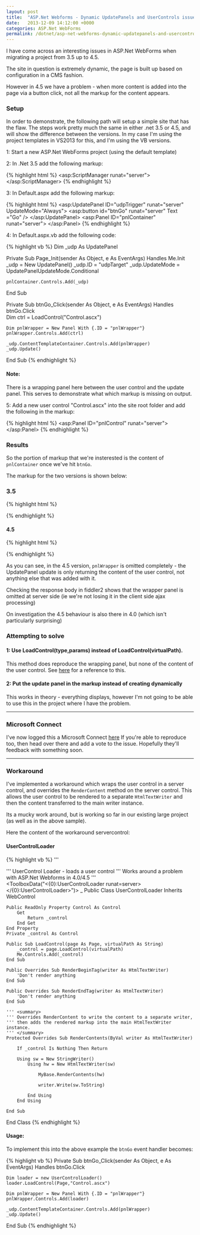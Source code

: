 ```yaml
---
layout: post
title:  "ASP.Net Webforms - Dynamic UpdatePanels and UserControls issue"
date:   2013-12-09 14:12:00 +0000
categories: ASP.Net WebForms
permalink: /dotnet/asp-net-webforms-dynamic-updatepanels-and-usercontrols-issue/
---
```


I have come across an interesting issues in ASP.Net WebForms when migrating a project from 3.5 up to 4.5.

The site in question is extremely dynamic, the page is built up based on configuration in a CMS fashion.

However in 4.5 we have a problem - when more content is added into the page via a button click, not all the markup for the content appears.


### Setup
In order to demonstrate, the following path will setup a simple site that has the flaw. The steps work pretty much the same in either .net 3.5 or 4.5, and will show the difference between the versions. In my case I'm using the project templates in VS2013 for this, and I'm using the VB versions.

1: Start a new ASP.Net WebForms project (using the default template)

2: In .Net 3.5 add the following markup:

{% highlight html %}
<asp:ScriptManager runat="server"></asp:ScriptManager>
{% endhighlight %}

3: In Default.aspx add the following markup:

{% highlight html %}
<asp:UpdatePanel ID="udpTrigger" runat="server" UpdateMode="Always">
    <ContentTemplate>
        <asp:button id="btnGo" runat="server" Text ="Go" />
    </ContentTemplate>
</asp:UpdatePanel>
<asp:Panel ID="pnlContainer" runat="server">
</asp:Panel>
{% endhighlight %}

4: In Default.aspx.vb add the following code:

{% highlight vb %}
Dim _udp As UpdatePanel

Private Sub Page_Init(sender As Object, e As EventArgs) Handles Me.Init    
    _udp = New UpdatePanel()
    _udp.ID = "udpTarget"
    _udp.UpdateMode = UpdatePanelUpdateMode.Conditional

    pnlContainer.Controls.Add(_udp)        
End Sub

Private Sub btnGo_Click(sender As Object, e As EventArgs) Handles btnGo.Click    
    Dim ctrl = LoadControl("Control.ascx")        

    Dim pnlWrapper = New Panel With {.ID = "pnlWrapper"}
    pnlWrapper.Controls.Add(ctrl)

    _udp.ContentTemplateContainer.Controls.Add(pnlWrapper)        
    _udp.Update()            
End Sub
{% endhighlight %}

#### Note:
There is a wrapping panel here between the user control and the update panel. This serves to demonstrate what which markup is missing on output.

5: Add a new user control "Control.ascx" into the site root folder and add the following in the markup:

{% highlight html %}
<asp:Panel ID="pnlControl" runat="server"></asp:Panel>
{% endhighlight %}

### Results
So the portion of markup that we're insterested is the content of `pnlContainer` once we've hit `btnGo`.

The markup for the two versions is shown below:

### 3.5

{% highlight html %}
<div id="pnlContainer">                    
    <div id="udpTarget">
        <div id="pnlWrapper">
            <div id="ctl05_pnlControl">
            </div>
        </div>
    </div>
</div>
{% endhighlight %}

#### 4.5
{% highlight html %}
<div id="MainContent_pnlContainer">          
    <div id="MainContent_udpTarget">
       <div id="MainContent_ctl02_pnlControl">
       </div>
    </div>
</div>
{% endhighlight %}

As you can see, in the 4.5 version, `pnlWrapper` is omitted completely - the UpdatePanel update is only returning the content of the user control, not anything else that was added with it.

Checking the response body in fiddler2 shows that the wrapper panel is omitted at server side (ie we're not losing it in the client side ajax processing)

On investigation the 4.5 behaviour is also there in 4.0 (which isn't particularly surprising)

### Attempting to solve

#### 1: Use LoadControl(type,params) instead of LoadControl(virtualPath).

This method does reproduce the wrapping panel, but none of the content of the user control. See [here](http://forums.asp.net/t/1375976.aspx) for a reference to this.


#### 2: Put the update panel in the markup instead of creating dynamically

This works in theory - everything displays, however I'm not going to be able to use this in the project where I have the problem.


---

### Microsoft Connect
I've now logged this a Microsoft Connect [here](https://connect.microsoft.com/VisualStudio/feedback/details/811162) If you're able to reproduce too, then head over there and add a vote to the issue. Hopefully they'll feedback with something soon.

---

### Workaround
I've implemented a workaround which wraps the user control in a server control, and overrides the `RenderContent` method on the server control. This allows the user control to be rendered to a separate `HtmlTextWriter` and then the content transferred to the main writer instance.

Its a mucky work around, but is working so far in our existing large project (as well as in the above sample).

Here the content of the workaround servercontrol:

#### UserControlLoader

{% highlight vb %}
''' <summary>
''' UserControl Loader - loads a user control
''' Works around a problem with ASP.Net Webforms in 4.0/4.5
''' </summary>
<ToolboxData("<{0}:UserControlLoader runat=server></{0}:UserControlLoader>")> _
Public Class UserControlLoader
    Inherits WebControl

    Public ReadOnly Property Control As Control
        Get
            Return _control
        End Get
    End Property
    Private _control As Control

    Public Sub LoadControl(page As Page, virtualPath As String)
        _control = page.LoadControl(virtualPath)
        Me.Controls.Add(_control)
    End Sub

    Public Overrides Sub RenderBeginTag(writer As HtmlTextWriter)
        'Don't render anything
    End Sub

    Public Overrides Sub RenderEndTag(writer As HtmlTextWriter)
        'Don't render anything
    End Sub

    ''' <summary>
    ''' Overrides RenderContent to write the content to a separate writer,
    ''' then adds the rendered markup into the main HtmlTextWriter instance.
    ''' </summary>
    Protected Overrides Sub RenderContents(ByVal writer As HtmlTextWriter)

        If _control Is Nothing Then Return

        Using sw = New StringWriter()
            Using hw = New HtmlTextWriter(sw)

                MyBase.RenderContents(hw)

                writer.Write(sw.ToString)

            End Using
        End Using

    End Sub

End Class
{% endhighlight %}

#### Usage:
To implement this into the above example the `btnGo` event handler becomes:

{% highlight vb %}
Private Sub btnGo_Click(sender As Object, e As EventArgs) Handles btnGo.Click

    Dim loader = new UserControlLoader()
    loader.LoadControl(Page,"Control.ascx")      

    Dim pnlWrapper = New Panel With {.ID = "pnlWrapper"}
    pnlWrapper.Controls.Add(loader)

    _udp.ContentTemplateContainer.Controls.Add(pnlWrapper)        
    _udp.Update()   

End Sub
{% endhighlight %}
